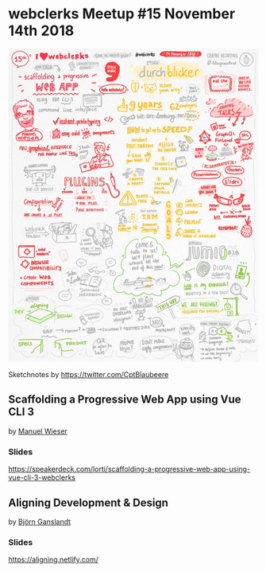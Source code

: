 # webclerks Meetup #15 November 14th 2018

[![Sketchnotes by Alexandra Brenner](sketchnotes.jpeg)](sketchnotes.pdf)

Sketchnotes by <https://twitter.com/CptBlaubeere>

## Scaffolding a Progressive Web App using Vue CLI 3

by [Manuel Wieser](https://twitter.com/manuelwieser)

### Slides

<https://speakerdeck.com/lorti/scaffolding-a-progressive-web-app-using-vue-cli-3-webclerks>


## Aligning Development & Design

by [Björn Ganslandt](https://twitter.com/Ansimorph)

### Slides

<https://aligning.netlify.com/>
